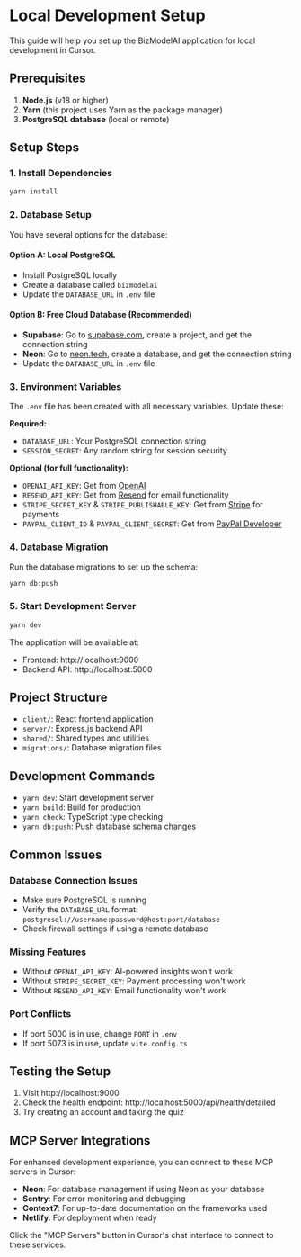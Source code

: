 # Local Development Setup

This guide will help you set up the BizModelAI application for local development in Cursor.

## Prerequisites

1. **Node.js** (v18 or higher)
2. **Yarn** (this project uses Yarn as the package manager)
3. **PostgreSQL database** (local or remote)

## Setup Steps

### 1. Install Dependencies

```bash
yarn install
```

### 2. Database Setup

You have several options for the database:

#### Option A: Local PostgreSQL

- Install PostgreSQL locally
- Create a database called `bizmodelai`
- Update the `DATABASE_URL` in `.env` file

#### Option B: Free Cloud Database (Recommended)

- **Supabase**: Go to [supabase.com](https://supabase.com), create a project, and get the connection string
- **Neon**: Go to [neon.tech](https://neon.tech), create a database, and get the connection string
- Update the `DATABASE_URL` in `.env` file

### 3. Environment Variables

The `.env` file has been created with all necessary variables. Update these:

**Required:**

- `DATABASE_URL`: Your PostgreSQL connection string
- `SESSION_SECRET`: Any random string for session security

**Optional (for full functionality):**

- `OPENAI_API_KEY`: Get from [OpenAI](https://platform.openai.com/api-keys)
- `RESEND_API_KEY`: Get from [Resend](https://resend.com) for email functionality
- `STRIPE_SECRET_KEY` & `STRIPE_PUBLISHABLE_KEY`: Get from [Stripe](https://stripe.com) for payments
- `PAYPAL_CLIENT_ID` & `PAYPAL_CLIENT_SECRET`: Get from [PayPal Developer](https://developer.paypal.com)

### 4. Database Migration

Run the database migrations to set up the schema:

```bash
yarn db:push
```

### 5. Start Development Server

```bash
yarn dev
```

The application will be available at:

- Frontend: http://localhost:9000
- Backend API: http://localhost:5000

## Project Structure

- `client/`: React frontend application
- `server/`: Express.js backend API
- `shared/`: Shared types and utilities
- `migrations/`: Database migration files

## Development Commands

- `yarn dev`: Start development server
- `yarn build`: Build for production
- `yarn check`: TypeScript type checking
- `yarn db:push`: Push database schema changes

## Common Issues

### Database Connection Issues

- Make sure PostgreSQL is running
- Verify the `DATABASE_URL` format: `postgresql://username:password@host:port/database`
- Check firewall settings if using a remote database

### Missing Features

- Without `OPENAI_API_KEY`: AI-powered insights won't work
- Without `STRIPE_SECRET_KEY`: Payment processing won't work
- Without `RESEND_API_KEY`: Email functionality won't work

### Port Conflicts

- If port 5000 is in use, change `PORT` in `.env`
- If port 5073 is in use, update `vite.config.ts`

## Testing the Setup

1. Visit http://localhost:9000
2. Check the health endpoint: http://localhost:5000/api/health/detailed
3. Try creating an account and taking the quiz

## MCP Server Integrations

For enhanced development experience, you can connect to these MCP servers in Cursor:

- **Neon**: For database management if using Neon as your database
- **Sentry**: For error monitoring and debugging
- **Context7**: For up-to-date documentation on the frameworks used
- **Netlify**: For deployment when ready

Click the "MCP Servers" button in Cursor's chat interface to connect to these services.
